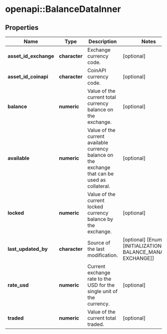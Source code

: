 # openapi::BalanceDataInner


## Properties
Name | Type | Description | Notes
------------ | ------------- | ------------- | -------------
**asset_id_exchange** | **character** | Exchange currency code. | [optional] 
**asset_id_coinapi** | **character** | CoinAPI currency code. | [optional] 
**balance** | **numeric** | Value of the current total currency balance on the exchange. | [optional] 
**available** | **numeric** | Value of the current available currency balance on the exchange that can be used as collateral. | [optional] 
**locked** | **numeric** | Value of the current locked currency balance by the exchange. | [optional] 
**last_updated_by** | **character** | Source of the last modification.  | [optional] [Enum: [INITIALIZATION, BALANCE_MANAGER, EXCHANGE]] 
**rate_usd** | **numeric** | Current exchange rate to the USD for the single unit of the currency.  | [optional] 
**traded** | **numeric** | Value of the current total traded. | [optional] 


